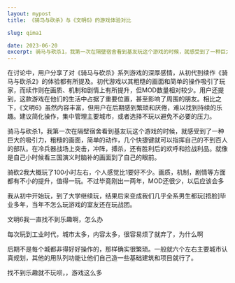```yaml
---
layout: mypost
title: 《骑马与砍杀》与《文明6》的游戏体验对比
slug: qima1
date: 2023-06-20
excerpt: 骑马与砍杀1，我第一次在隔壁宿舍看到基友玩这个游戏的时候，就感受到了一种巨大的吸引力，粗糙的画面，简单的动作，几个快捷键就可以指挥自己的不到百人的部队。在冷兵器战场上突击，冲阵，搏杀，还有胜利后的欢呼和捡战利品。就像是自己小时候看三国演义时脑补的画面到了自己的眼前。
---
```


在讨论中，用户分享了对《骑马与砍杀》系列游戏的深厚感情，从初代到续作《骑马与砍杀2》的体验都有所提及。初代游戏以其粗糙的画面和简单的操作吸引了玩家，而续作则在画质、机制和剧情上有所提升，但MOD数量相对较少。用户还提到，这款游戏在他们的生活中占据了重要位置，甚至影响了周围的朋友。相比之下，《文明6》虽然内容丰富，但用户在后期感到繁琐和厌倦，难以找到持续的乐趣。建议简化操作，集中管理主要城市，或者选择不玩以避免不必要的压力。

骑马与砍杀1，我第一次在隔壁宿舍看到基友玩这个游戏的时候，就感受到了一种巨大的吸引力，粗糙的画面，简单的动作，几个快捷键就可以指挥自己的不到百人的部队。在冷兵器战场上突击，冲阵，搏杀，还有胜利后的欢呼和捡战利品。就像是自己小时候看三国演义时脑补的画面到了自己的眼前。

骑砍2我大概玩了100小时左右，个人感觉比1要好不少。画质，机制，剧情等方面都有不小的提升，值得一玩。不过毕竟刚出一两年，MOD还很少，以后应该会多

我从初中开始玩，到了大学继续玩，结果后来变成我们几乎全系男生都玩[捂脸]毕业多年，当年不怎么玩游戏的室友还在玩战团。

文明6我一直找不到乐趣啊，怎么办

每次玩到工业时代，城市太多，内容太多，很容易烦了就弃了，为什么啊

后期不是每个城都非得好好操作的，那样确实很繁琐。一般就六个左右主要城市认真规划，其他的用队列功能让他们自己造一些基础建筑和项目就行了。

找不到乐趣就不玩呗，，游戏这么多

